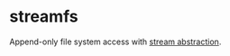 # streamfs

Append-only file system access with [stream abstraction](https://github.com/fogfish/datum/blob/master/doc/features.md#stream).


